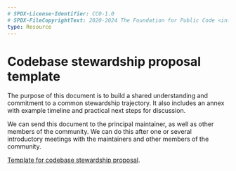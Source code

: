 ```yaml
---
# SPDX-License-Identifier: CC0-1.0
# SPDX-FileCopyrightText: 2020-2024 The Foundation for Public Code <info@publiccode.net>
type: Resource
---
```


# Codebase stewardship proposal template

The purpose of this document is to build a shared understanding and commitment to a common stewardship trajectory.
It also includes an annex with example timeline and practical next steps for discussion.

We can send this document to the principal maintainer, as well as other members of the community.
We can do this after one or several introductory meetings with the maintainers and other members of the community.

[Template for codebase stewardship proposal](https://docs.google.com/document/d/1YzmfYm1G7jBfqyh5HMrkr1XM2jQMtz7P-mXoTk5m4BQ/edit).
